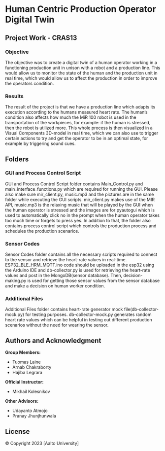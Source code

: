 # Human Centric Production Operator Digital Twin


## Project Work - CRAS13

### Objective
The objective was to create a digital twin of a human operator working in a functioning production unit in unison with a robot and a production line. This would allow us to monitor the state of the human and the production unit in real time, which would allow us to affect the production in order to improve the operators condition.

### Results

The result of the project is that we have a production line which adapts its execution according to the humans measured heart rate. The human’s condition also affects how much the MiR 100 robot is used in the transportation of the workpieces, for example: if the human is stressed, then the robot is utilized more. This whole process is then visualized in a Visual Components 3D-model in real time, which we can also use to trigger certain actions to try and get the operator to be in an optimal state, for example by triggering sound cues.


## Folders

### GUI and Process Control Script
GUI and Process Control Script folder contains Main_Control.py and main_interface_functions.py which are required for running the GUI. Please also make sure mir_client.py, music.mp3 and the pictures are in the same folder while executing the GUI scripts. mir_client.py makes use of the MIR API, music.mp3 is the relaxing music that will be played by the GUI when the human operator is stressed and the images are for pyautogui which is used to automatically click no in the prompt when the human operator takes too much time or forgets to press yes. In addition to that, the folder also contains process control script which controls the production process and schedules the production scenarios.

### Sensor Codes
Sensor Codes folder contains all the necessary scripts required to connect to the sensor and retrieve the heart-rate values in real-time.  ESP32_BLE_HRM_MQTT.ino code should be uploaded in the esp32 using the Arduino IDE and db-collector.py is used for retrieving the heart-rate values and post in the MongoDB(sensor database). Then, decision-making.py is used for getting those sensor values from the sensor database and make a decision on human worker condition.

### Additional Files
Additional Files folder contains heart-rate generator mock file(db-collector-mock.py) for testing purposes. db-collector-mock.py generates random heart rate values which can be helpful in testing out different production scenarios without the need for wearing the sensor.

## Authors and Acknowledgment

**Group Members:**
- Tuomas Laine
- Arnab Chakraborty
- Hajiba Legrara

**Official Instructor:**
- Mikhail Kolesnikov

**Other Advisors:**
- Udayanto Atmojo 
- Pranay Jhunjhunwala       


## License
© Copyright 2023 [Aalto University]

